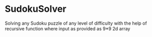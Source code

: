 # SudokuSolver

Solving any Sudoku puzzle of any level of difficulty with the help of recursive function where input as provided as 9*9 2d array
